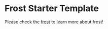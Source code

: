 # Frost Starter Template

Please check the [frost](https://github.com/devsnowflake/frost)
to learn more about frost!